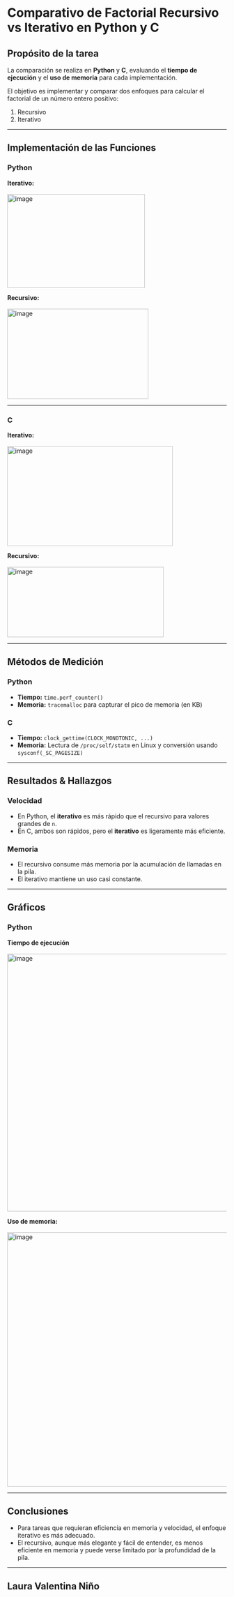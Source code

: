 # Comparativo de Factorial Recursivo vs Iterativo en Python y C

##  Propósito de la tarea
La comparación se realiza en **Python** y **C**, evaluando el **tiempo de ejecución** y el **uso de memoria** para cada implementación.  

El objetivo es implementar y comparar dos enfoques para calcular el factorial de un número entero positivo:  
1. Recursivo  
2. Iterativo  

---

##  Implementación de las Funciones

### Python

**Iterativo:**  
<br>
<img width="316" height="215" alt="image" src="https://github.com/user-attachments/assets/b1f5cd15-e292-4973-824b-549236dd2fb7" />


**Recursivo:**  
<br>
<img width="324" height="207" alt="image" src="https://github.com/user-attachments/assets/457933fc-c83e-4d76-b072-3c93f0fe1d9a" />


---

### C

**Iterativo:**  
<br>
<img width="380" height="229" alt="image" src="https://github.com/user-attachments/assets/ca788fc5-c802-4dc5-8aae-a0aa825346dc" />


**Recursivo:**  
<br>
<img width="359" height="161" alt="image" src="https://github.com/user-attachments/assets/76d2500c-3dcd-48fa-8e46-a49c46e49330" />


---

##  Métodos de Medición

### Python
- **Tiempo:** `time.perf_counter()`
- **Memoria:** `tracemalloc` para capturar el pico de memoria (en KB)  

### C
- **Tiempo:** `clock_gettime(CLOCK_MONOTONIC, ...)` 
- **Memoria:** Lectura de `/proc/self/statm` en Linux y conversión usando `sysconf(_SC_PAGESIZE)`  

---

##  Resultados & Hallazgos

### Velocidad
- En Python, el **iterativo** es más rápido que el recursivo para valores grandes de `n`.  
- En C, ambos son rápidos, pero el **iterativo** es ligeramente más eficiente.  

### Memoria
- El recursivo consume más memoria por la acumulación de llamadas en la pila.  
- El iterativo mantiene un uso casi constante.  

---

##  Gráficos

### Python

**Tiempo de ejecución**  
<br>
<img width="1113" height="591" alt="image" src="https://github.com/user-attachments/assets/ae4a56f6-fe57-451a-84e1-f98025290614" />


**Uso de memoria:**  
<br>
<img width="1101" height="583" alt="image" src="https://github.com/user-attachments/assets/2fb78273-4038-45b6-b3af-3a3234024596" />


---

##  Conclusiones

- Para tareas que requieran eficiencia en memoria y velocidad, el enfoque iterativo es más adecuado.
- El recursivo, aunque más elegante y fácil de entender, es menos eficiente en memoria y puede verse limitado por la profundidad de la pila.

---

##  Laura Valentina Niño
